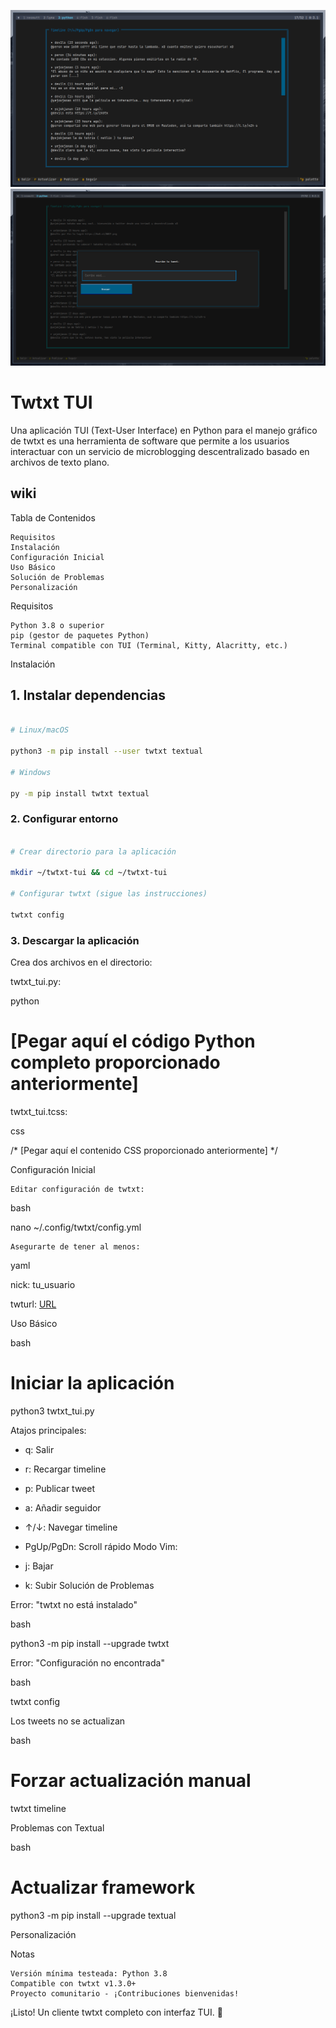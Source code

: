 
![timeline](pics/screen1.png "tui example 1")
![twts](pics/screen2.png "twts")

# Twtxt TUI
Una aplicación TUI (Text-User Interface) en Python para el manejo gráfico de twtxt es una herramienta de software que permite a los usuarios interactuar con un servicio de microblogging descentralizado basado en archivos de texto plano.

## wiki

Tabla de Contenidos

    Requisitos
    Instalación
    Configuración Inicial
    Uso Básico
    Solución de Problemas
    Personalización
Requisitos <a name="requisitos"></a>

    Python 3.8 o superior
    pip (gestor de paquetes Python)
    Terminal compatible con TUI (Terminal, Kitty, Alacritty, etc.)
Instalación <a name="instalación"></a>

## 1. Instalar dependencias

```bash

# Linux/macOS

python3 -m pip install --user twtxt textual

# Windows

py -m pip install twtxt textual
```

### 2. Configurar entorno

```bash

# Crear directorio para la aplicación

mkdir ~/twtxt-tui && cd ~/twtxt-tui

# Configurar twtxt (sigue las instrucciones)

twtxt config


```

### 3. Descargar la aplicación

Crea dos archivos en el directorio:

twtxt_tui.py:

python

# [Pegar aquí el código Python completo proporcionado anteriormente]

twtxt_tui.tcss:

css

/* [Pegar aquí el contenido CSS proporcionado anteriormente] */

Configuración Inicial <a name="configuración-inicial"></a>

    Editar configuración de twtxt:
bash

nano ~/.config/twtxt/config.yml

    Asegurarte de tener al menos:
yaml

nick: tu_usuario

twturl: [URL](https://tu.servidor.twtxt)

Uso Básico <a name="uso-básico"></a>

bash

# Iniciar la aplicación

python3 twtxt_tui.py

Atajos principales:

- q: Salir
- r: Recargar timeline
- p: Publicar tweet
- a: Añadir seguidor
- ↑/↓: Navegar timeline
- PgUp/PgDn: Scroll rápido
Modo Vim:

- j: Bajar
- k: Subir
Solución de Problemas <a name="solución-de-problemas"></a>

Error: "twtxt no está instalado"

bash

python3 -m pip install --upgrade twtxt

Error: "Configuración no encontrada"

bash

twtxt config

Los tweets no se actualizan

bash

# Forzar actualización manual

twtxt timeline

Problemas con Textual

bash

# Actualizar framework

python3 -m pip install --upgrade textual

Personalización <a name="personalización"></a>

Notas

    Versión mínima testeada: Python 3.8
    Compatible con twtxt v1.3.0+
    Proyecto comunitario - ¡Contribuciones bienvenidas!
¡Listo! Un cliente twtxt completo con interfaz TUI. 🎉

